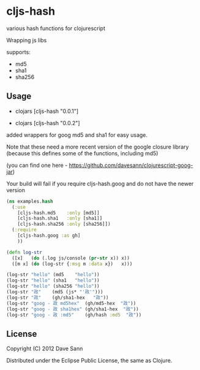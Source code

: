 # cljs-hash

various hash functions for clojurescript

Wrapping js libs

supports:
 
 * md5
 * sha1
 * sha256

## Usage

* clojars [cljs-hash "0.0.1"]

* clojars [cljs-hash "0.0.2"]

added wrappers for goog md5 and sha1 for easy usage.

Note that these need a more recent version of the google closure library 
(because this defines some of the functions, including md5)

(you can find one here - https://github.com/davesann/clojurescript-goog-jar)

Your build will fail if you require cljs-hash.goog and do not have the newer version

```clojure
(ns examples.hash
  (:use 
    [cljs-hash.md5    :only [md5]]
    [cljs-hash.sha1   :only [sha1]]
    [cljs-hash.sha256 :only [sha256]])
  (:require
    [cljs-hash.goog :as gh]
    ))

(defn log-str 
  ([x]   (do (.log js/console (pr-str x)) x))
  ([m x] (do (log-str {:msg m :data x})   x)))

(log-str "hello" (md5    "hello"))
(log-str "hello" (sha1   "hello"))
(log-str "hello" (sha256 "hello"))
(log-str "政"    (md5 (js* "'政'")))
(log-str "政"    (gh/sha1-hex   "政"))
(log-str "goog - 政 md5hex"  (gh/md5-hex  "政"))
(log-str "goog - 政 sha1hex" (gh/sha1-hex  "政"))
(log-str "goog - 政 :md5"    (gh/hash :md5  "政"))
```

## License

Copyright (C) 2012 Dave Sann

Distributed under the Eclipse Public License, the same as Clojure.
